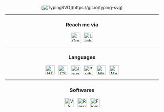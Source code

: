 <div align="center">

[![TypingSVG](https://readme-typing-svg.demolab.com?font=Cinzel&pause=1000&width=435&lines=%F0%9F%91%8B%7C+Hey+there%2C+Arman+Qureshi+here+!)](https://git.io/typing-svg)

</div>

<hr>

<div align="center">

<h3>Reach me via</h3>

<a href="mailto:thearmanqureshi@gmail.com" target="_blank">
<img src="https://cdn-icons-png.flaticon.com/128/732/732200.png" alt="Gmail" width="30">
</a>
&nbsp;
<a href="https://www.linkedin.com/in/thearmanqureshi" target="_blank">
<img src="https://cdn-icons-png.flaticon.com/128/3536/3536505.png" alt="LinkedIn" width="30">
</a>

</div>

<hr style="height:1px;">

<div align="center">

<h3>Languages</h3>

<a>
<img src="https://cdn-icons-png.flaticon.com/128/1051/1051277.png" alt="HTML" width="30">
&nbsp;
<img src="https://cdn-icons-png.flaticon.com/128/16020/16020753.png" alt="CSS" width="30">
&nbsp;
<img src="https://cdn-icons-png.flaticon.com/128/5968/5968292.png" alt="JavaScript" width="30">
&nbsp;
<img src="https://cdn-icons-png.flaticon.com/128/5968/5968350.png" alt="Python" width="30">
&nbsp;
<img src="https://www.vectorlogo.zone/logos/mongodb/mongodb-icon.svg" alt="MongoDB" width="30">
&nbsp;
<img src="https://cdn-icons-png.flaticon.com/128/919/919836.png" alt="MySQL" width="30">
</a>

</div>

<hr style="height:1px;">

<div align="center">

<h3>Softwares</h3>

<a>
<img src="https://img.icons8.com/?size=48&id=9OGIyU8hrxW5&format=png" alt="VS Code" width="30">
&nbsp;
<img src="https://camo.githubusercontent.com/07f1eb5bc22d00c16512af2e8ba046157ba7da09992b6f34a70b624914d69682/68747470733a2f2f726573706f6e736976656c792e6170702f6173736574732f696d672f6c6f676f2e706e67" alt="Responsively App" width="30">
&nbsp;
<img src="https://cdn-icons-png.flaticon.com/128/5968/5968705.png" alt="Figma" width="30">
</a>

</div>
